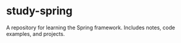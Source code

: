 # study-spring
A repository for learning the Spring framework. Includes notes, code examples, and projects.
